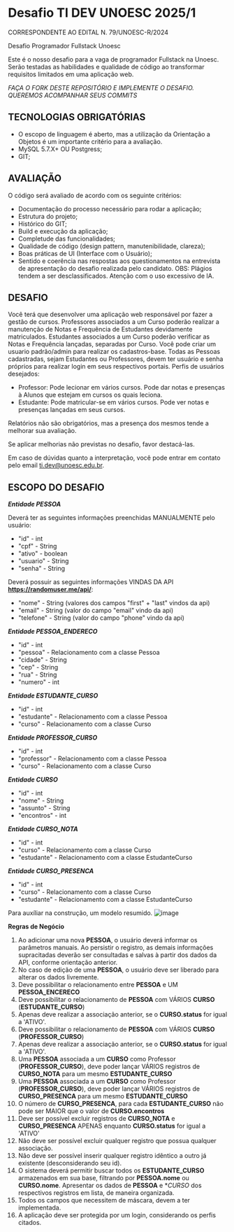 # Desafio TI DEV UNOESC 2025/1
CORRESPONDENTE AO EDITAL N. 79/UNOESC-R/2024

Desafio Programador Fullstack Unoesc

Este é o nosso desafio para a vaga de programador Fullstack na Unoesc. Serão testadas as habilidades e qualidade de código ao transformar requisitos limitados em uma aplicação web.

*FAÇA O FORK DESTE REPOSITÓRIO E IMPLEMENTE O DESAFIO. QUEREMOS ACOMPANHAR SEUS COMMITS*

## TECNOLOGIAS OBRIGATÓRIAS
* O escopo de linguagem é aberto, mas a utilização da Orientação a Objetos é um importante critério para a avaliação.
* MySQL 5.7.X+ OU Postgress;
* GIT;

## AVALIAÇÃO
O código será avaliado de acordo com os seguinte critérios:

* Documentação do processo necessário para rodar a aplicação;
* Estrutura do projeto;
* Histórico do GIT;
* Build e execução da aplicação;
* Completude das funcionalidades;
* Qualidade de código (design pattern, manutenibilidade, clareza);
* Boas práticas de UI (Interface com o Usuário);
* Sentido e coerência nas respostas aos questionamentos na entrevista de apresentação do desafio realizada pelo candidato.
OBS: Plágios tendem a ser desclassificados. Atenção com o uso excessivo de IA.

## DESAFIO
Você terá que desenvolver uma aplicação web responsável por fazer a gestão de cursos. 
Professores associados a um Curso poderão realizar a manutenção de Notas e Frequência de Estudantes devidamente matriculados.
Estudantes associados a um Curso poderão verificar as Notas e Frequência lançadas, separadas por Curso.
Você pode criar um usuario padrão/admin para realizar os cadastros-base.
Todas as Pessoas cadastradas, sejam Estudantes ou Professores, devem ter usuário e senha próprios para realizar login em seus respectivos portais.
Perfis de usuários desejados:
* Professor: Pode lecionar em vários cursos. Pode dar notas e presenças à Alunos que estejam em cursos os quais leciona.
* Estudante: Pode matricular-se em vários cursos. Pode ver notas e presenças lançadas em seus cursos.

Relatórios não são obrigatórios, mas a presença dos mesmos tende a melhorar sua avaliação.

Se aplicar melhorias não previstas no desafio, favor destacá-las.

Em caso de dúvidas quanto a interpretação, você pode entrar em contato pelo email ti.dev@unoesc.edu.br.

## ESCOPO DO DESAFIO

**_Entidade PESSOA_**

Deverá ter as seguintes informações preenchidas MANUALMENTE pelo usuário:
* "id" - int
* "cpf" - String
* "ativo" - boolean
* "usuario" - String
* "senha" - String

Deverá possuir as seguintes informações VINDAS DA API **https://randomuser.me/api/**:
* "nome" - String (valores dos campos "first" + "last" vindos da api)
* "email" - String (valor do campo "email" vindo da api)
* "telefone" - String (valor do campo "phone" vindo da api)

**_Entidade PESSOA_ENDERECO_**
* "id" - int
* "pessoa" - Relacionamento com a classe Pessoa
* "cidade" - String
* "cep" - String
* "rua" - String
* "numero" - int

**_Entidade ESTUDANTE_CURSO_**
* "id" - int
* "estudante" - Relacionamento com a classe Pessoa
* "curso" - Relacionamento com a classe Curso

**_Entidade PROFESSOR_CURSO_**
* "id" - int
* "professor" - Relacionamento com a classe Pessoa
* "curso" - Relacionamento com a classe Curso

**_Entidade CURSO_**
* "id" - int
* "nome" - String
* "assunto" - String
* "encontros" - int

**_Entidade CURSO_NOTA_**
* "id" - int
* "curso" - Relacionamento com a classe Curso
* "estudante" - Relacionamento com a classe EstudanteCurso

**_Entidade CURSO_PRESENCA_**
* "id" - int
* "curso" - Relacionamento com a classe Curso
* "estudante" - Relacionamento com a classe EstudanteCurso
  
Para auxíliar na construção, um modelo resumido.
![image](https://github.com/user-attachments/assets/f7074aab-d03e-46a4-999e-460732a2de7e)


**Regras de Negócio**
1. Ao adicionar uma nova **PESSOA**, o usuário deverá informar os parâmetros manuais. Ao persistir o registro, as demais informações supracitadas deverão ser consultadas e salvas à partir dos dados da API, conforme orientação anterior.
2. No caso de edição de uma **PESSOA**, o usuário deve ser liberado para alterar os dados livremente.
3. Deve possibilitar o relacionamento entre **PESSOA** e UM **PESSOA_ENCERECO**
4. Deve possibilitar o relacionamento de **PESSOA** com VÁRIOS **CURSO** (**ESTUDANTE_CURSO**)
5. Apenas deve realizar a associação anterior, se o **CURSO.status** for igual a 'ATIVO'.
6. Deve possibilitar o relacionamento de **PESSOA** com VÁRIOS **CURSO** (**PROFESSOR_CURSO**)
7. Apenas deve realizar a associação anterior, se o **CURSO.status** for igual a 'ATIVO'.
8. Uma **PESSOA** associada a um **CURSO** como Professor (**PROFESSOR_CURSO**), deve poder lançar VÁRIOS registros de **CURSO_NOTA** para um mesmo **ESTUDANTE_CURSO**
9. Uma **PESSOA** associada a um **CURSO** como Professor (**PROFESSOR_CURSO**), deve poder lançar VÁRIOS registros de **CURSO_PRESENCA** para um mesmo **ESTUDANTE_CURSO**
10. O número de **CURSO_PRESENCA**, para cada **ESTUDANTE_CURSO** não pode ser MAIOR que o valor de **CURSO.encontros**
11. Deve ser possível excluir registros de **CURSO_NOTA** e **CURSO_PRESENCA** APENAS enquanto **CURSO.status** for igual a 'ATIVO'
12. Não deve ser possível excluir qualquer registro que possua qualquer associação.
13. Não deve ser possível inserir qualquer registro idêntico a outro já existente (desconsiderando seu id).
14. O sistema deverá permitir buscar todos os **ESTUDANTE_CURSO** armazenados em sua base, filtrando por **PESSOA.nome** ou **CURSO.nome**. Apresentar os dados de **PESSOA** e **CURSO* dos respectivos registros em lista, de maneira organizada.
15. Todos os campos que necessitem de máscara, devem a ter implementada.
16. A aplicação deve ser protegida por um login, considerando os perfis citados.

